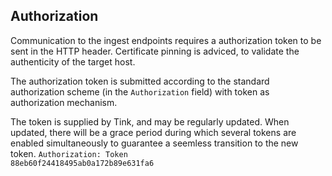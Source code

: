 ## Authorization
 
Communication to the ingest endpoints requires a authorization token to be sent in the HTTP header. Certificate pinning is adviced, to validate the authenticity of the target host.

The authorization token is submitted according to the standard authorization scheme (in the <code>Authorization</code> field) with token as authorization mechanism.

The token is supplied by Tink, and may be regularly updated. When updated, there will be a grace period during which several tokens are enabled simultaneously to guarantee a seemless transition to the new token.
<code>Authorization: Token 88eb60f24418495ab0a172b89e631fa6</code>
